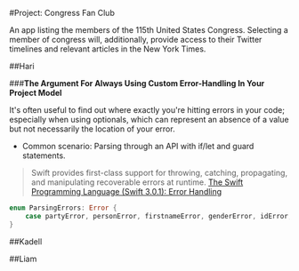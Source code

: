 #Project: Congress Fan Club

An app listing the members of the 115th United States Congress. 
Selecting a member of congress will, additionally, provide access to their Twitter timelines and relevant articles in the New York Times.

##Hari

###**The Argument For Always Using Custom Error-Handling In Your Project Model**

It's often useful to find out where exactly you're hitting errors in your code; especially when using optionals, which can represent an absence of a value but not necessarily the location of your error. 
+ Common scenario: Parsing through an API with if/let and guard statements.

> Swift provides first-class support for throwing, catching, propagating, and manipulating recoverable errors at runtime.
[The Swift Programming Language (Swift 3.0.1): Error Handling](https://developer.apple.com/library/content/documentation/Swift/Conceptual/Swift_Programming_Language/ErrorHandling.html)

```swift
enum ParsingErrors: Error {
    case partyError, personError, firstnameError, genderError, idError, lastnameError, nameError, stateError, roleTypeError, twitterIDError
}
```











##Kadell

##Liam

